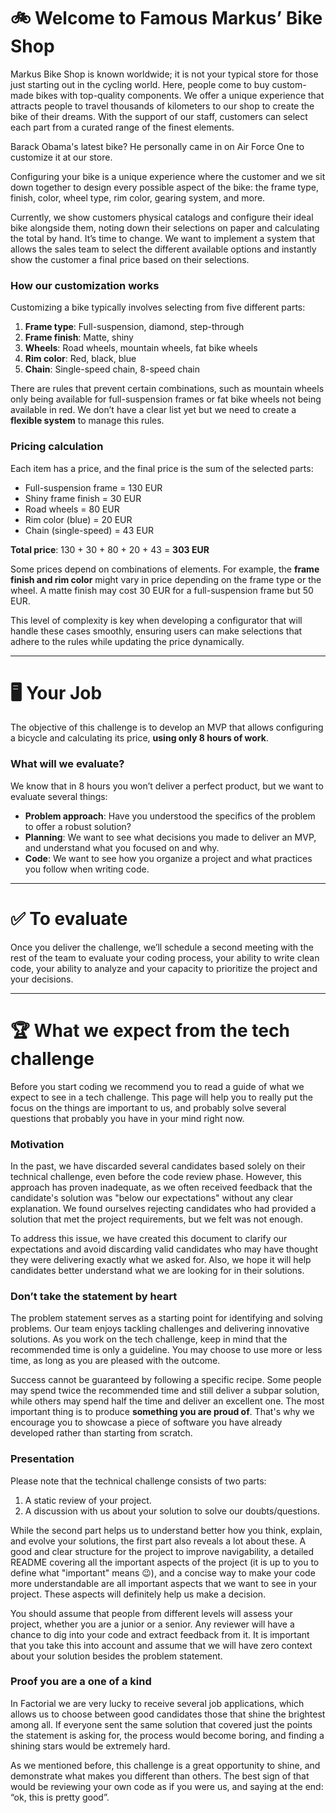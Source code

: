 # 🚲 Welcome to Famous Markus’ Bike Shop

Markus Bike Shop is known worldwide; it is not your typical store for those just starting out in the cycling world. Here, people come to buy custom-made bikes with top-quality components. We offer a unique experience that attracts people to travel thousands of kilometers to our shop to create the bike of their dreams. With the support of our staff, customers can select each part from a curated range of the finest elements.

Barack Obama's latest bike? He personally came in on Air Force One to customize it at our store.

Configuring your bike is a unique experience where the customer and we sit down together to design every possible aspect of the bike: the frame type, finish, color, wheel type, rim color, gearing system, and more.

Currently, we show customers physical catalogs and configure their ideal bike alongside them, noting down their selections on paper and calculating the total by hand. It’s time to change. We want to implement a system that allows the sales team to select the different available options and instantly show the customer a final price based on their selections.

### **How our customization works**

Customizing a bike typically involves selecting from five different parts:

1. **Frame type**: Full-suspension, diamond, step-through
2. **Frame finish**: Matte, shiny
3. **Wheels**: Road wheels, mountain wheels, fat bike wheels
4. **Rim color**: Red, black, blue
5. **Chain**: Single-speed chain, 8-speed chain

There are rules that prevent certain combinations, such as mountain wheels only being available for full-suspension frames or fat bike wheels not being available in red. We don’t have a clear list yet but we need to create a **flexible system** to manage this rules.

### Pricing calculation

Each item has a price, and the final price is the sum of the selected parts:

- Full-suspension frame = 130 EUR
- Shiny frame finish = 30 EUR
- Road wheels = 80 EUR
- Rim color (blue) = 20 EUR
- Chain (single-speed) = 43 EUR

**Total price**: 130 + 30 + 80 + 20 + 43 = **303 EUR**

Some prices depend on combinations of elements. For example, the **frame finish and rim color** might vary in price depending on the frame type or the wheel. A matte finish may cost 30 EUR for a full-suspension frame but 50 EUR.

This level of complexity is key when developing a configurator that will handle these cases smoothly, ensuring users can make selections that adhere to the rules while updating the price dynamically.

---

# 🖥 Your Job

The objective of this challenge is to develop an MVP that allows configuring a bicycle and calculating its price, **using only 8 hours of work**.

### What will we evaluate?

We know that in 8 hours you won’t deliver a perfect product, but we want to evaluate several things:

- **Problem approach**: Have you understood the specifics of the problem to offer a robust solution?
- **Planning**: We want to see what decisions you made to deliver an MVP, and understand what you focused on and why.
- **Code**: We want to see how you organize a project and what practices you follow when writing code.

---

# ✅ To evaluate

Once you deliver the challenge, we’ll schedule a second meeting with the rest of the team to evaluate your coding process, your ability to write clean code, your ability to analyze and your capacity to prioritize the project and your decisions.

---

# 🏆 What we expect from the tech challenge

Before you start coding we recommend you to read a guide of what we expect to see in a tech challenge. This page will help you to really put the focus on the things are important to us, and probably solve several questions that probably you have in your mind right now.

### Motivation

In the past, we have discarded several candidates based solely on their technical challenge, even before the code review phase. However, this approach has proven inadequate, as we often received feedback that the candidate's solution was "below our expectations" without any clear explanation. We found ourselves rejecting candidates who had provided a solution that met the project requirements, but we felt was not enough.

To address this issue, we have created this document to clarify our expectations and avoid discarding valid candidates who may have thought they were delivering exactly what we asked for. Also, we hope it will help candidates better understand what we are looking for in their solutions.

### Don’t take the statement by heart

The problem statement serves as a starting point for identifying and solving problems. Our team enjoys tackling challenges and delivering innovative solutions. As you work on the tech challenge, keep in mind that the recommended time is only a guideline. You may choose to use more or less time, as long as you are pleased with the outcome.

Success cannot be guaranteed by following a specific recipe. Some people may spend twice the recommended time and still deliver a subpar solution, while others may spend half the time and deliver an excellent one. The most important thing is to produce **something you are proud of**. That's why we encourage you to showcase a piece of software you have already developed rather than starting from scratch.

### Presentation

Please note that the technical challenge consists of two parts:

1. A static review of your project.
2. A discussion with us about your solution to solve our doubts/questions.

While the second part helps us to understand better how you think, explain, and evolve your solutions, the first part also reveals a lot about these. A good and clear structure for the project to improve navigability, a detailed README covering all the important aspects of the project (it is up to you to define what "important" means 😉), and a concise way to make your code more understandable are all important aspects that we want to see in your project. These aspects will definitely help us make a decision.

You should assume that people from different levels will assess your project, whether you are a junior or a senior. Any reviewer will have a chance to dig into your code and extract feedback from it. It is important that you take this into account and assume that we will have zero context about your solution besides the problem statement.

### Proof you are a one of a kind

In Factorial we are very lucky to receive several job applications, which allows us to choose between good candidates those that shine the brightest among all. If everyone sent the same solution that covered just the points the statement is asking for, the process would become boring, and finding a shining stars would be extremely hard.

As we mentioned before, this challenge is a great opportunity to shine, and demonstrate what makes you different than others. The best sign of that would be reviewing your own code as if you were us, and saying at the end: “ok, this is pretty good”.
